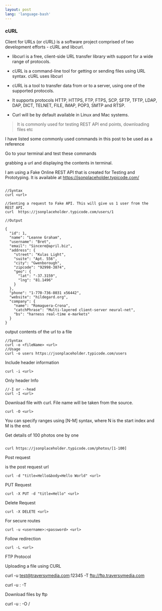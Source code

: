 ```yaml
---
layout: post
lang: 'language-bash'
---
```


### cURL

Client for URLs (or cURL) is a software project comprised of two development efforts - cURL and libcurl.

+ libcurl is a free, client-side URL transfer library with support for a wide range of protocols.

+ cURL is a command-line tool for getting or sending files using URL syntax.  cURL uses libcurl

+ cURL is a tool to transfer data from or to a server, using one of the supported protocols.  

+ It supports protocols HTTP, HTTPS, FTP, FTPS, SCP, SFTP, TFTP, LDAP, DAP, DICT, TELNET, FILE, IMAP, POP3, SMTP and RTSP.   

+ Curl will be by default available in Linux and Mac systems.


> It is commonly used for testing REST API  end points, downloading files etc

[//]: # (#### Difference between wget and cURL)

[//]: # (#### How do I run curl on Windows)
[//]: # (#### Curl and thread safety)
[//]: # (#### Curl https)
[//]: # (#### Authentication using cURL)


<!-- Sending a GET request
Sending a DELETE request
Sending a POST request
Sending a PUT request

https://www.tutorialspoint.com/unix_commands/curl.htm
Available option given in this site -->



I have listed some commonly used commands in this post to be used as a reference

Go to your terminal and test these commands

grabbing a url and displaying the contents in terminal.

I am using a Fake Online REST API that is created for Testing and Prototyping. It is available at https://jsonplaceholder.typicode.com/

```

//Syntax
curl <url>

//Senting a request to Fake API. This will give us 1 user from the REST API.
curl  https://jsonplaceholder.typicode.com/users/1

//Output

{
  "id": 1,
  "name": "Leanne Graham",
  "username": "Bret",
  "email": "Sincere@april.biz",
  "address": {
    "street": "Kulas Light",
    "suite": "Apt. 556",
    "city": "Gwenborough",
    "zipcode": "92998-3874",
    "geo": {
      "lat": "-37.3159",
      "lng": "81.1496"
    }
  },
  "phone": "1-770-736-8031 x56442",
  "website": "hildegard.org",
  "company": {
    "name": "Romaguera-Crona",
    "catchPhrase": "Multi-layered client-server neural-net",
    "bs": "harness real-time e-markets"
  }
}
```
output contents of the url to a file

```
//Syntax
curl -o <fileName> <url>
//Usage
curl -o users https://jsonplaceholder.typicode.com/users
```


Include header information



```
curl -i <url>
```



Only header Info


```
//-I or --head
curl -I <url>
```

Download file with curl. File name will be taken from the source.

```
curl -O <url>
```

You can specify ranges using [N-M] syntax, where N is the start index and M is the end.

Get details of 100 photos one by one

```

curl https://jsonplaceholder.typicode.com/photos/[1-100]

```



Post request

<url> is the post request url



```
curl -d "title=Hello&body=Hello World" <url>
```



PUT Request

```
curl -X PUT -d "title=Hello" <url>
```



Delete Request

```
curl -X DELETE <url>
```



For secure routes



```
curl -u <username>:<password> <url>
```



Follow redirection

```
curl -L <url>
```



FTP Protocol



Uploading a file using CURL



curl -u <test@traversymedia.com>:12345 -T <fileName> ftp://ftp.traversymedia.com



curl -u <username>:<password> -T <fileName> <ftp url>

Download files by ftp



curl -u <username>:<password> -O  <ftp url>/<filepath>











